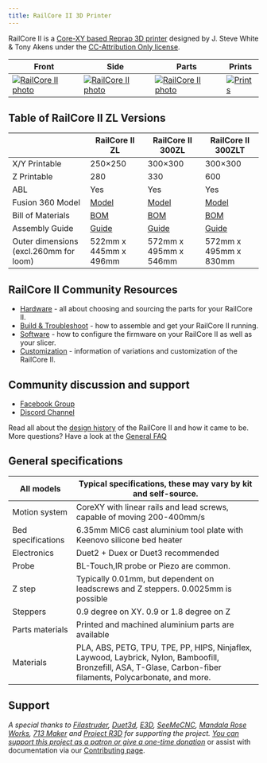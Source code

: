 ```yaml
---
title: RailCore II 3D Printer
---
```

RailCore II is a [Core-XY based Reprap 3D printer](https://reprap.org/wiki/CoreXY) designed by J. Steve White & Tony Akens under the [CC-Attribution Only license](https://creativecommons.org/licenses/by/3.0/).

| Front                                                                                                 | Side                                                                                                | Parts                                                                               | Prints                                                                   |
|-------------------------------------------------------------------------------------------------------|-----------------------------------------------------------------------------------------------------|-------------------------------------------------------------------------------------|--------------------------------------------------------------------------|
| [![RailCore II photo](images/railcore_front_preview.jpg)](images/railcore_front_full.jpg) | [![RailCore II photo](images/railcore_diag_preview.jpg)](images/railcore_diag_full.jpg) | [![RailCore II photo](images/parts_preview.jpg)](images/parts_full.jpg) | [![Prints](images/railcore_prints.jpg)](https://imgur.com/a/QNLli) |

## Table of RailCore II ZL Versions

|                   | RailCore II ZL                                                                                              | RailCore II 300ZL                                                                                                                                                                                                        | RailCore II 300ZLT                                                                                                                                                                                                       |
|-------------------|-------------------------------------------------------------------------------------------------------------|--------------------------------------------------------------------------------------------------------------------------------------------------------------------------------------------------------------------------|--------------------------------------------------------------------------------------------------------------------------------------------------------------------------------------------------------------------------|
| X/Y Printable     | 250×250                                                                                                     | 300×300                                                                                                                                                                                                                  | 300×300                                                                                                                                                                                                                  |
| Z Printable       | 280                                                                                                         | 330                                                                                                                                                                                                                      | 600                                                                                                                                                                                                                      |
| ABL               | Yes                                                                                                         | Yes                                                                                                                                                                                                                      | Yes                                                                                                                                                                                                                      |
| Fusion 360 Model  | [Model](http://a360.co/2DoeHFu)                                                                             | [Model](http://a360.co/2D5OryV)                                                                                                                                                                                          | [Model](https://a360.co/2w7PjT6)                                                                                                                                                                                         |
| Bill of Materials | [BOM](https://docs.google.com/spreadsheets/d/1QZgV6a6Gk4xR9WxrK2C4QYaPQTXA8t7dFDyHO74-oSY/edit?usp=sharing) | [BOM](https://docs.google.com/spreadsheets/d/1Eib0IkmRiP-zVM2p6gZ9PJ2bsDDvSKWbGtUybuFWfcs/edit?usp=sharing)                                                                                                              | [BOM](https://docs.google.com/spreadsheets/d/1L8mOABLsbfHb1PVPEnT-TpgfRpO25UduGNxD8GNMPSs/edit?usp=sharing)                                                                                                              |
| Assembly Guide    | [Guide](https://docs.google.com/document/d/1OoXfw7aXMz0NzAxkdwuChC0FpunLRyKI02_1vJF52hk/edit?usp=sharing)   | [Guide](https://railcore.dozuki.com/c/RailCore_II) | [Guide](https://railcore.page.link/fskit) |
| Outer dimensions (excl.260mm for loom)  |  522mm x 445mm x 496mm                                                                | 572mm x 495mm x 546mm                                                                                                                                                                              | 572mm x 495mm x 830mm                                                                                                                                                                                |

## RailCore II Community Resources

* [Hardware](/hardware) - all about choosing and sourcing the parts for your RailCore II.
* [Build & Troubleshoot](/build_and_troubleshoot) - how to assemble and get your RailCore II running.
* [Software](/software) - how to configure the firmware on your RailCore II as well as your slicer.
* [Customization](/customization) - information of variations and customization of the RailCore II.

## Community discussion and support
 * [Facebook Group](https://www.facebook.com/groups/RailCore/?sorting_setting=CHRONOLOGICAL)
 * [Discord Channel](https://discord.gg/Sy569Hq)
   
Read all about the [design history](design_history.md) of the RailCore II and how it came to be.
More questions? Have a look at the [General FAQ](/faq.md)

## General specifications

|All models        | Typical specifications, these may vary by kit and self-source.                      |
|------------------|------------------------------------------------------------------------------------|
|Motion system     | CoreXY with linear rails and lead screws, capable of moving 200-400mm/s            |
|Bed specifications| 6.35mm MIC6 cast aluminium tool plate with Keenovo silicone bed heater             |
|Electronics       | Duet2 + Duex or Duet3 recommended                                                  |
|Probe             | BL-Touch,IR probe or Piezo are common.                                             |
|Z step            | Typically 0.01mm, but dependent on leadscrews and Z steppers. 0.0025mm is possible |
|Steppers          | 0.9 degree on XY. 0.9 or 1.8 degree on Z                                           |
|Parts materials   | Printed and machined aluminium parts are available                                 |
|Materials         | PLA, ABS, PETG, TPU, TPE, PP, HIPS, Ninjaflex, Laywood, Laybrick, Nylon, Bamboofill, Bronzefill, ASA, T-Glase, Carbon-fiber filaments, Polycarbonate, and more. |

## Support

*A special thanks to [Filastruder](https://www.filastruder.com/), [Duet3d](https://www.duet3d.com/), [E3D](https://e3d-online.com/), [SeeMeCNC](https://www.seemecnc.com/), [Mandala Rose Works](http://www.mandalaroseworks.com/product/railcore), [713 Maker](https://713maker.com/railcore) and [Project R3D](https://www.projectr3d.com/) for supporting the project.*
[*You can support this project as a patron or give a one-time donation*](https://www.kraegar.com/railcoreii) or assist with documentation via our [Contributing page](/contributing/).
